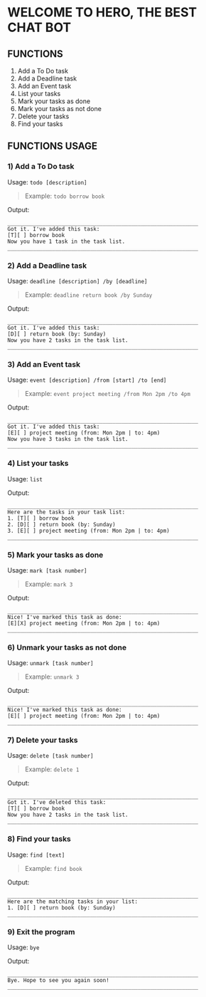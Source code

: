 # WELCOME TO HERO, THE BEST CHAT BOT

## FUNCTIONS
1) Add a To Do task
2) Add a Deadline task
3) Add an Event task
4) List your tasks
5) Mark your tasks as done
6) Mark your tasks as not done
7) Delete your tasks
8) Find your tasks

## FUNCTIONS USAGE

### 1) Add a To Do task

Usage: ```todo [description]```

> Example: ```todo borrow book```

Output:
```
____________________________________________________________
Got it. I've added this task:
[T][ ] borrow book
Now you have 1 task in the task list.
____________________________________________________________
```

### 2) Add a Deadline task

Usage: ```deadline [description] /by [deadline]```

> Example: ```deadline return book /by Sunday```

Output:
```
____________________________________________________________
Got it. I've added this task:
[D][ ] return book (by: Sunday)
Now you have 2 tasks in the task list.
____________________________________________________________
```

### 3) Add an Event task

Usage: ```event [description] /from [start] /to [end]```

> Example: ```event project meeting /from Mon 2pm /to 4pm```

Output:
```
____________________________________________________________
Got it. I've added this task:
[E][ ] project meeting (from: Mon 2pm | to: 4pm)
Now you have 3 tasks in the task list.
____________________________________________________________
```

### 4) List your tasks

Usage: ```list```

Output:
```
____________________________________________________________
Here are the tasks in your task list:
1. [T][ ] borrow book
2. [D][ ] return book (by: Sunday)
3. [E][ ] project meeting (from: Mon 2pm | to: 4pm)
____________________________________________________________
```

### 5) Mark your tasks as done

Usage: ```mark [task number]```

> Example: ```mark 3```

Output:
```
____________________________________________________________
Nice! I've marked this task as done:
[E][X] project meeting (from: Mon 2pm | to: 4pm)
____________________________________________________________
```

### 6) Unmark your tasks as not done

Usage: ```unmark [task number]```

> Example: ```unmark 3```

Output:
```
____________________________________________________________
Nice! I've marked this task as done:
[E][ ] project meeting (from: Mon 2pm | to: 4pm)
____________________________________________________________
```

### 7) Delete your tasks

Usage: ```delete [task number]```

> Example: ```delete 1```

Output:
```
____________________________________________________________
Got it. I've deleted this task:
[T][ ] borrow book
Now you have 2 tasks in the task list.
____________________________________________________________
```


### 8) Find your tasks

Usage: ```find [text]```

> Example: ```find book```

Output:
```
____________________________________________________________
Here are the matching tasks in your list:
1. [D][ ] return book (by: Sunday)
____________________________________________________________
```

### 9) Exit the program

Usage: ```bye```

Output: 
```
____________________________________________________________
Bye. Hope to see you again soon!
____________________________________________________________
```